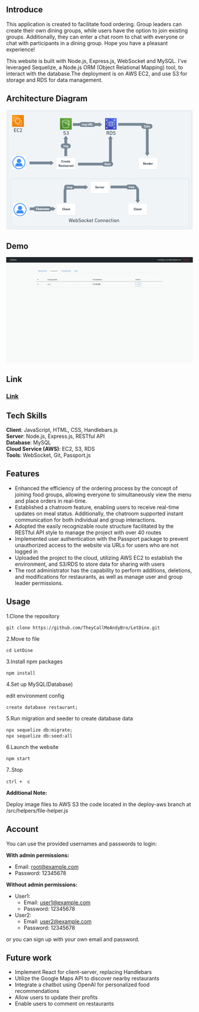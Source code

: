 ## Introduce

This application is created to facilitate food ordering. Group leaders can create their own dining groups, while users have the option to join existing groups. Additionally, they can enter a chat room to chat with everyone or chat with participants in a dining group. Hope you have a pleasant experience!

This website is built with Node.js, Express.js, WebSocket and MySQL. I've leveraged Sequelize, a Node.js ORM (Object Relational Mapping) tool, to interact with the database.The deployment is on AWS EC2, and use S3 for storage and RDS for data management.



## Architecture Diagram

![Diagram](./READMEIMG/LetDine-Diagram.png)



## Demo

![Demo](./READMEIMG/LetDine-Demo.gif)


## Link

### [Link](http://ec2-35-78-203-246.ap-northeast-1.compute.amazonaws.com:3000/)



## Tech Skills

**Client**: JavaScript, HTML, CSS, Handlebars.js<br>
**Server**: Node.js, Express.js, RESTful API<br>
**Database**: MySQL<br>
**Cloud Service (AWS)**: EC2, S3, RDS<br>
**Tools**: WebSocket, Git, Passport.js



## Features

- Enhanced the efficiency of the ordering process by the concept of joining food groups, allowing everyone to simultaneously view the menu and place orders in real-time.
- Established  a chatroom feature, enabling users to receive real-time updates on meal status. Additionally, the chatroom supported instant communication for both individual and group interactions.
- Adopted the easily recognizable route structure facilitated by the RESTful API style to manage the project with over 40 routes
- Implemented user authentication with the Passport package to prevent unauthorized access to the website via URLs for users who are not logged in
- Uploaded the project to the cloud, utilizing AWS EC2 to establish the environment, and S3/RDS to store data for sharing with users
- The root administrator has the capability to perform additions, deletions, and modifications for restaurants, as well as manage user and group leader permissions.



## Usage

1.Clone the repository
```
git clone https://github.com/TheyCallMeAndyBro/LetDine.git
```

2.Move to file
```
cd LetDine
```

3.Install npm packages
```
npm install
```

4.Set up MySQL(Database)

edit environment config
```
create database restaurant;

```

5.Run migration and seeder to create database data
```
npx sequelize db:migrate;
npx sequelize db:seed:all
```

6.Launch the website 
```
npm start
```

7..Stop
```
ctrl +　ｃ
```

**Additional Note:**

Deploy image files to AWS S3 the code located in the deploy-aws branch at /src/helpers/file-helper.js


## Account

You can use the provided usernames and passwords to login:

**With admin permissions:**
- Email: root@example.com
- Password: 12345678

**Without admin permissions:**
- User1:
  - Email: user1@example.com
  - Password: 12345678
- User2:
  - Email: user2@example.com
  - Password: 12345678

or you can sign up with your own email and password.



## Future work

- Implement React for client-server, replacing Handlebars
- Utilize the Google Maps API to discover nearby restaurants
- Integrate a chatbot using OpenAI for personalized food recommendations
- Allow users to update their profits
- Enable users to comment on restaurants